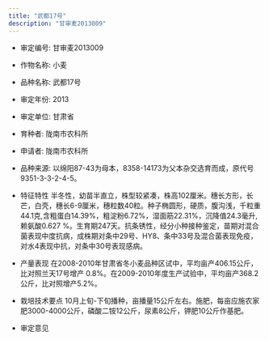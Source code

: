 ```yaml
---
title: "武都17号"
description: "甘审麦2013009"
---
```

* 审定编号:  甘审麦2013009

*  作物名称:  小麦

*  品种名称:  武都17号

*  审定年份:  2013

*  审定单位:  甘肃省

* 育种者:  陇南市农科所

*  申请者:  陇南市农科所

*  品种来源:  以绵阳87-43为母本，8358-14173为父本杂交选育而成，原代号 9351-3-3-2-4-5。

*  特征特性
半冬性，幼苗半直立，株型较紧凑，株高102厘米。穗长方形，长芒，白壳，穗长6-9厘米，穗粒数40粒。种子椭圆形，硬质，腹沟浅，千粒重44.1克,含粗蛋白14.39%，粗淀粉6.72%，湿面筋22.31%，沉降值24.3毫升,赖氨酸0.627 %。生育期247天。抗条锈性，经分小种接种鉴定，苗期对混合菌表现中度抗病，成株期对条中29号、HY8、条中33号及混合菌表现免疫，对水4表现中抗，对条中30号表现感病。

*  产量表现
在2008-2010年甘肃省冬小麦品种区试中，平均亩产406.15公斤，比对照兰天17号增产 0.8%。在2009-2010年度生产试验中，平均亩产368.2公斤，比对照增产5.2%。

*  栽培技术要点
10月上旬-下旬播种，亩播量15公斤左右。施肥，每亩应施农家肥3000-4000公斤，磷酸二铵12公斤，尿素8公斤，钾肥10公斤作基肥。

*  审定意见

